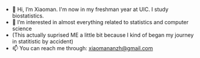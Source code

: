 - 👋 Hi, I’m Xiaoman. I'm now in my freshman year at UIC. I study biostatistics. 
- 👀 I’m interested in almost everything related to statistics and computer science
- (This actually suprised ME a little bit because I kind of began my journey in statitistic by accident)
- 📫 You can reach me through: xiaomananzh@gmail.com


<!---
XiaomanZhang91/XiaomanZhang91 is a ✨ special ✨ repository because its `README.md` (this file) appears on your GitHub profile.
You can click the Preview link to take a look at your changes.
--->
